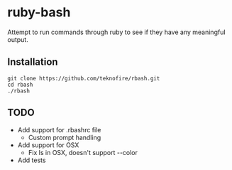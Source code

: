ruby-bash
=========

Attempt to run commands through ruby to see if they have any meaningful output.

Installation
------------

    git clone https://github.com/teknofire/rbash.git
    cd rbash
    ./rbash

TODO
----

* Add support for .rbashrc file
  * Custom prompt handling
* Add support for OSX 
  * Fix ls in OSX, doesn't support --color
* Add tests
